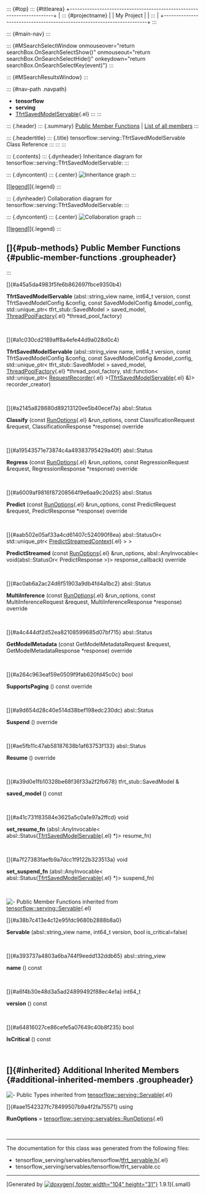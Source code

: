 ::: {#top}
::: {#titlearea}
+-----------------------------------------------------------------------+
| ::: {#projectname}                                                    |
| My Project                                                            |
| :::                                                                   |
+-----------------------------------------------------------------------+
:::

::: {#main-nav}
:::

::: {#MSearchSelectWindow onmouseover="return searchBox.OnSearchSelectShow()" onmouseout="return searchBox.OnSearchSelectHide()" onkeydown="return searchBox.OnSearchSelectKey(event)"}
:::

::: {#MSearchResultsWindow}
:::

::: {#nav-path .navpath}
-   **tensorflow**
-   **serving**
-   [TfrtSavedModelServable](classtensorflow_1_1serving_1_1TfrtSavedModelServable.html){.el}
:::
:::

::: {.header}
::: {.summary}
[Public Member Functions](#pub-methods) \| [List of all
members](classtensorflow_1_1serving_1_1TfrtSavedModelServable-members.html)
:::

::: {.headertitle}
::: {.title}
tensorflow::serving::TfrtSavedModelServable Class Reference
:::
:::
:::

::: {.contents}
::: {.dynheader}
Inheritance diagram for tensorflow::serving::TfrtSavedModelServable:
:::

::: {.dyncontent}
::: {.center}
![Inheritance
graph](classtensorflow_1_1serving_1_1TfrtSavedModelServable__inherit__graph.png)
:::

[\[[legend](graph_legend.html)\]]{.legend}
:::

::: {.dynheader}
Collaboration diagram for tensorflow::serving::TfrtSavedModelServable:
:::

::: {.dyncontent}
::: {.center}
![Collaboration
graph](classtensorflow_1_1serving_1_1TfrtSavedModelServable__coll__graph.png)
:::

[\[[legend](graph_legend.html)\]]{.legend}
:::

[]{#pub-methods} Public Member Functions {#public-member-functions .groupheader}
----------------------------------------
:::

[]{#a45a5da4983f5fe6b862697fbce9350b4}  

**TfrtSavedModelServable** (absl::string\_view name, int64\_t version,
const TfrtSavedModelConfig &config, const SavedModelConfig
&model\_config, std::unique\_ptr\< tfrt\_stub::SavedModel \>
saved\_model,
[ThreadPoolFactory](classtensorflow_1_1serving_1_1ThreadPoolFactory.html){.el}
\*thread\_pool\_factory)

 

[]{#a1c030cd2189aff8a4efe44d9a028d0c4}  

**TfrtSavedModelServable** (absl::string\_view name, int64\_t version,
const TfrtSavedModelConfig &config, const SavedModelConfig
&model\_config, std::unique\_ptr\< tfrt\_stub::SavedModel \>
saved\_model,
[ThreadPoolFactory](classtensorflow_1_1serving_1_1ThreadPoolFactory.html){.el}
\*thread\_pool\_factory, std::function\< std::unique\_ptr\<
[RequestRecorder](classtensorflow_1_1serving_1_1RequestRecorder.html){.el}
\>([TfrtSavedModelServable](classtensorflow_1_1serving_1_1TfrtSavedModelServable.html){.el}
&)\> recorder\_creator)

 

[]{#a2145a828680d89213120ee5b40ecef7a} absl::Status 

**Classify** (const
[RunOptions](structtensorflow_1_1serving_1_1servables_1_1RunOptions.html){.el}
&run\_options, const ClassificationRequest &request,
ClassificationResponse \*response) override

 

[]{#a19543571e73874c4a49383795429a40f} absl::Status 

**Regress** (const
[RunOptions](structtensorflow_1_1serving_1_1servables_1_1RunOptions.html){.el}
&run\_options, const RegressionRequest &request, RegressionResponse
\*response) override

 

[]{#a6009af9816f87208564f9e6aa9c20d25} absl::Status 

**Predict** (const
[RunOptions](structtensorflow_1_1serving_1_1servables_1_1RunOptions.html){.el}
&run\_options, const PredictRequest &request, PredictResponse
\*response) override

 

[]{#aab502e05af33a4cd61407c524090f8ea} absl::StatusOr\<
std::unique\_ptr\<
[PredictStreamedContext](classtensorflow_1_1serving_1_1PredictStreamedContext.html){.el}
\> \> 

**PredictStreamed** (const
[RunOptions](structtensorflow_1_1serving_1_1servables_1_1RunOptions.html){.el}
&run\_options, absl::AnyInvocable\< void(absl::StatusOr\<
PredictResponse \>)\> response\_callback) override

 

[]{#ac0ab6a2ac24d6f51903a9db4fd4a1bc2} absl::Status 

**MultiInference** (const
[RunOptions](structtensorflow_1_1serving_1_1servables_1_1RunOptions.html){.el}
&run\_options, const MultiInferenceRequest &request,
MultiInferenceResponse \*response) override

 

[]{#a4c444df2d52ea82108599685d07bf715} absl::Status 

**GetModelMetadata** (const GetModelMetadataRequest &request,
GetModelMetadataResponse \*response) override

 

[]{#a264c963eaf59e0509f9fab620fd45c0c} bool 

**SupportsPaging** () const override

 

[]{#a9d654d28c40e514d38bef198edc230dc} absl::Status 

**Suspend** () override

 

[]{#ae5fb11c47ab58187638b1af63753f133} absl::Status 

**Resume** () override

 

[]{#a39d0e1fb10328be68f36f33a2f2fb678} tfrt\_stub::SavedModel & 

**saved\_model** () const

 

[]{#a41c731f83584e3625a5c0a1e97a2ffcd} void 

**set\_resume\_fn** (absl::AnyInvocable\<
absl::Status([TfrtSavedModelServable](classtensorflow_1_1serving_1_1TfrtSavedModelServable.html){.el}
\*)\> resume\_fn)

 

[]{#a7f27383faefb9a7dcc1f9122b323513a} void 

**set\_suspend\_fn** (absl::AnyInvocable\<
absl::Status([TfrtSavedModelServable](classtensorflow_1_1serving_1_1TfrtSavedModelServable.html){.el}
\*)\> suspend\_fn)

 

![-](closed.png) Public Member Functions inherited from
[tensorflow::serving::Servable](classtensorflow_1_1serving_1_1Servable.html){.el}

[]{#a38b7c413e4c12e95fdc9680b2888b8a0}  

**Servable** (absl::string\_view name, int64\_t version, bool
is\_critical=false)

 

[]{#a393737a4803a6ba744f9eedd132ddb65} absl::string\_view 

**name** () const

 

[]{#a6f4b30e48d3a5ad24899492f88ec4e1a} int64\_t 

**version** () const

 

[]{#a64816027ce86cefe5a07649c40b8f235} bool 

**IsCritical** () const

 

[]{#inherited} Additional Inherited Members {#additional-inherited-members .groupheader}
-------------------------------------------

![-](closed.png) Public Types inherited from
[tensorflow::serving::Servable](classtensorflow_1_1serving_1_1Servable.html){.el}

[]{#aae1542327fc78499507b9a4f2fa75571} using 

**RunOptions** =
[tensorflow::serving::servables::RunOptions](structtensorflow_1_1serving_1_1servables_1_1RunOptions.html){.el}

 

------------------------------------------------------------------------

The documentation for this class was generated from the following files:

-   tensorflow\_serving/servables/tensorflow/[tfrt\_servable.h](tfrt__servable_8h_source.html){.el}
-   tensorflow\_serving/servables/tensorflow/tfrt\_servable.cc

------------------------------------------------------------------------

[Generated by [![doxygen](doxygen.svg){.footer width="104"
height="31"}](https://www.doxygen.org/index.html) 1.9.1]{.small}
